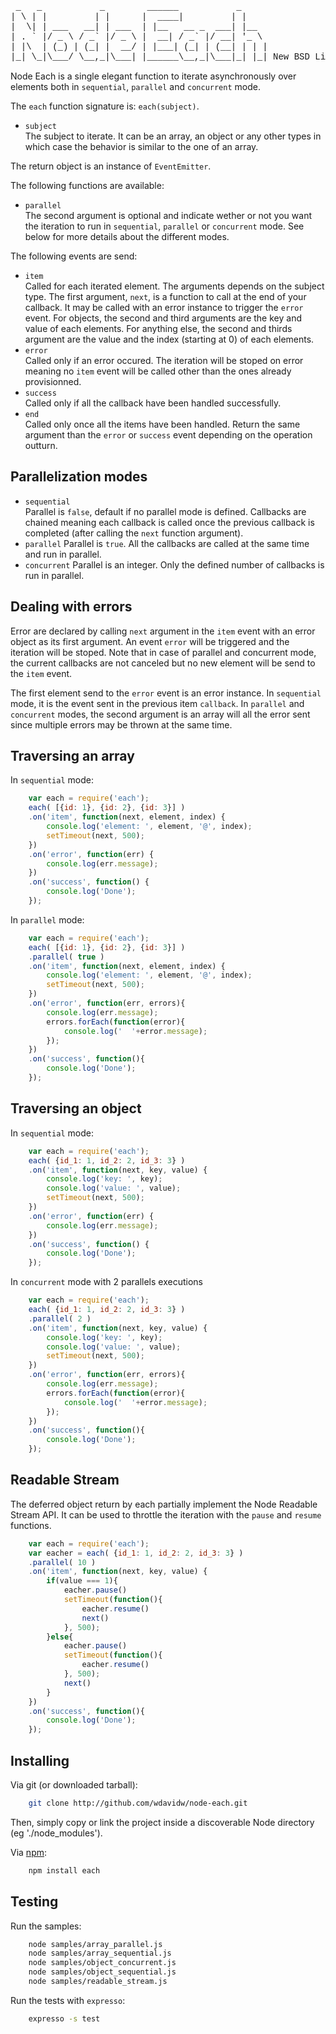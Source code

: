 
<pre style="font-family:courier">
 _   _           _        ______           _     
| \ | |         | |      |  ____|         | |    
|  \| | ___   __| | ___  | |__   __ _  ___| |__  
| . ` |/ _ \ / _` |/ _ \ |  __| / _` |/ __| '_ \ 
| |\  | (_) | (_| |  __/ | |___| (_| | (__| | | |
|_| \_|\___/ \__,_|\___| |______\__,_|\___|_| |_| New BSD License
</pre>

Node Each is a single elegant function to iterate asynchronously over elements 
both in `sequential`, `parallel` and `concurrent` mode.

The `each` function signature is: `each(subject)`. 

-   `subject`   
    The subject to iterate. It can be an array, an object or 
    any other types in which case the behavior is similar to the one of an array.

The return object is an instance of `EventEmitter`.

The following functions are available:

-   `parallel`   
    The second argument is optional and indicate wether or not you want the 
    iteration to run in `sequential`, `parallel` or `concurrent` mode. See below
    for more details about the different modes.

The following events are send:

-   `item`   
    Called for each iterated element. The arguments depends on the 
    subject type.
    The first argument, `next`, is a function to call at the end of your 
    callback. It may be called with an error instance to trigger the `error` event.
    For objects, the second and third arguments are the key and value 
    of each elements. For anything else, the second and thirds argument are the 
    value and the index (starting at 0) of each elements.
-   `error`   
    Called only if an error occured. The iteration will be stoped on error meaning
    no `item` event will be called other than the ones already provisionned. 
-   `success`   
    Called only if all the callback have been handled successfully.
-   `end`   
    Called only once all the items have been handled. Return the same argument 
    than the `error` or `success` event depending on the operation outturn.

Parallelization modes
---------------------

-   `sequential`   
    Parallel is `false`, default if no parallel mode is defined.
    Callbacks are chained meaning each callback is called once the previous 
    callback is completed (after calling the `next` function argument).
-   `parallel`
    Parallel is `true`.
    All the callbacks are called at the same time and run in parallel.
-   `concurrent`
    Parallel is an integer.
    Only the defined number of callbacks is run in parallel.

Dealing with errors
-------------------

Error are declared by calling `next` argument in the `item` event with an error 
object as its first argument. An event `error` will be triggered and the 
iteration will be stoped. Note that in case of parallel and concurrent mode, 
the current callbacks are not canceled but no new element will be send to the 
`item` event.

The first element send to the `error` event is an error instance. In 
`sequential` mode, it is the event sent in the previous item `callback`. In 
`parallel` and `concurrent` modes, the second argument is an array will all 
the error sent since multiple errors may be thrown at the same time.

Traversing an array
-------------------

In `sequential` mode:

```javascript
    var each = require('each');
    each( [{id: 1}, {id: 2}, {id: 3}] )
    .on('item', function(next, element, index) {
        console.log('element: ', element, '@', index);
        setTimeout(next, 500);
    })
    .on('error', function(err) {
        console.log(err.message);
    })
    .on('success', function() {
        console.log('Done');
    });
```

In `parallel` mode:

```javascript
    var each = require('each');
    each( [{id: 1}, {id: 2}, {id: 3}] )
    .parallel( true )
    .on('item', function(next, element, index) {
        console.log('element: ', element, '@', index);
        setTimeout(next, 500);
    })
    .on('error', function(err, errors){
        console.log(err.message);
        errors.forEach(function(error){
            console.log('  '+error.message);
        });
    })
    .on('success', function(){
        console.log('Done');
    });
```

Traversing an object
--------------------

In `sequential` mode:

```javascript
    var each = require('each');
    each( {id_1: 1, id_2: 2, id_3: 3} )
    .on('item', function(next, key, value) {
        console.log('key: ', key);
        console.log('value: ', value);
        setTimeout(next, 500);
    })
    .on('error', function(err) {
        console.log(err.message);
    })
    .on('success', function() {
        console.log('Done');
    });
```

In `concurrent` mode with 2 parallels executions

```javascript
    var each = require('each');
    each( {id_1: 1, id_2: 2, id_3: 3} )
    .parallel( 2 )
    .on('item', function(next, key, value) {
        console.log('key: ', key);
        console.log('value: ', value);
        setTimeout(next, 500);
    })
    .on('error', function(err, errors){
        console.log(err.message);
        errors.forEach(function(error){
            console.log('  '+error.message);
        });
    })
    .on('success', function(){
        console.log('Done');
    });
```

Readable Stream
---------------

The deferred object return by each partially implement the Node Readable Stream 
API. It can be used to throttle the iteration with the `pause` and `resume` 
functions.

```javascript
    var each = require('each');
    var eacher = each( {id_1: 1, id_2: 2, id_3: 3} )
    .parallel( 10 )
    .on('item', function(next, key, value) {
        if(value === 1){
            eacher.pause()
            setTimeout(function(){
                eacher.resume()
                next()
            }, 500);
        }else{
            eacher.pause()
            setTimeout(function(){
                eacher.resume()
            }, 500);
            next()
        }
    })
    .on('success', function(){
        console.log('Done');
    });
```

Installing
----------

Via git (or downloaded tarball):

```bash
    git clone http://github.com/wdavidw/node-each.git
```

Then, simply copy or link the project inside a discoverable Node directory 
(eg './node_modules').

Via [npm](http://github.com/isaacs/npm):

```bash
    npm install each
```

Testing
-------

Run the samples:

```bash
    node samples/array_parallel.js
    node samples/array_sequential.js
    node samples/object_concurrent.js
    node samples/object_sequential.js
    node samples/readable_stream.js
```

Run the tests with `expresso`:

```bash
    expresso -s test
```

    

